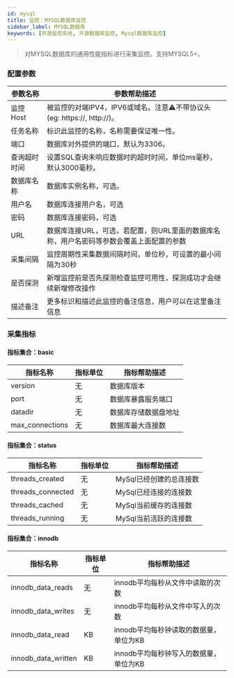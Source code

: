 ```yaml
---
id: mysql  
title: 监控：MYSQL数据库监控      
sidebar_label: MYSQL数据库   
keywords: [开源监控系统, 开源数据库监控, Mysql数据库监控]
---
```


> 对MYSQL数据库的通用性能指标进行采集监控。支持MYSQL5+。

### 配置参数

|  参数名称  |                        参数帮助描述                        |
|--------|------------------------------------------------------|
| 监控Host | 被监控的对端IPV4，IPV6或域名。注意⚠️不带协议头(eg: https://, http://)。 |
| 任务名称   | 标识此监控的名称，名称需要保证唯一性。                                  |
| 端口     | 数据库对外提供的端口，默认为3306。                                  |
| 查询超时时间 | 设置SQL查询未响应数据时的超时时间，单位ms毫秒，默认3000毫秒。                  |
| 数据库名称  | 数据库实例名称，可选。                                          |
| 用户名    | 数据库连接用户名，可选                                          |
| 密码     | 数据库连接密码，可选                                           |
| URL    | 数据库连接URL，可选，若配置，则URL里面的数据库名称，用户名密码等参数会覆盖上面配置的参数      |
| 采集间隔   | 监控周期性采集数据间隔时间，单位秒，可设置的最小间隔为30秒                       |
| 是否探测   | 新增监控前是否先探测检查监控可用性，探测成功才会继续新增修改操作                     |
| 描述备注   | 更多标识和描述此监控的备注信息，用户可以在这里备注信息                          |

### 采集指标

#### 指标集合：basic

|      指标名称       | 指标单位 |   指标帮助描述   |
|-----------------|------|------------|
| version         | 无    | 数据库版本      |
| port            | 无    | 数据库暴露服务端口  |
| datadir         | 无    | 数据库存储数据盘地址 |
| max_connections | 无    | 数据库最大连接数   |

#### 指标集合：status

|       指标名称        | 指标单位 |     指标帮助描述     |
|-------------------|------|----------------|
| threads_created   | 无    | MySql已经创建的总连接数 |
| threads_connected | 无    | MySql已经连接的连接数  |
| threads_cached    | 无    | MySql当前缓存的连接数  |
| threads_running   | 无    | MySql当前活跃的连接数  |

#### 指标集合：innodb

|        指标名称         | 指标单位 |         指标帮助描述          |
|---------------------|------|-------------------------|
| innodb_data_reads   | 无    | innodb平均每秒从文件中读取的次数     |
| innodb_data_writes  | 无    | innodb平均每秒从文件中写入的次数     |
| innodb_data_read    | KB   | innodb平均每秒钟读取的数据量，单位为KB |
| innodb_data_written | KB   | innodb平均每秒钟写入的数据量，单位为KB |

